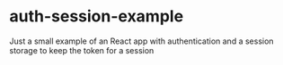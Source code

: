 # auth-session-example
Just a small example of an React app with authentication and a session storage to keep the token for a session
